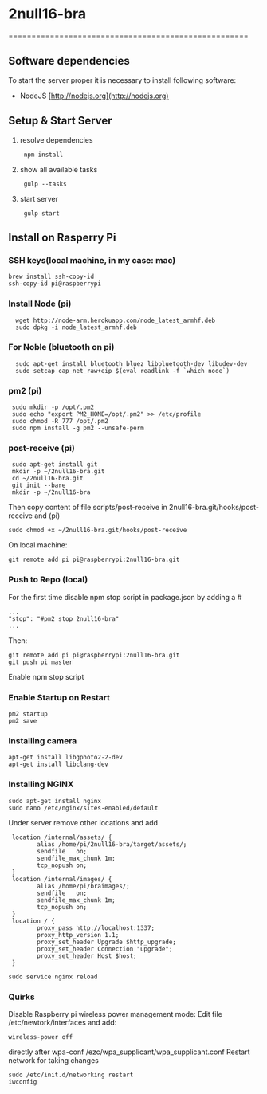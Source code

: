 # 2null16-bra

====================================================

Software dependencies
----------------------------------------------------

To start the server proper it is necessary to install following software:

* NodeJS        [http://nodejs.org](http://nodejs.org)


Setup & Start Server
----------------------------------------------------

1. resolve dependencies

        npm install

2. show all available tasks

        gulp --tasks

3. start server

        gulp start


Install on Rasperry Pi
----------------------------------------------------
### SSH keys(local machine, in my case: mac)
```
brew install ssh-copy-id
ssh-copy-id pi@raspberrypi
```
### Install Node (pi)

```
  wget http://node-arm.herokuapp.com/node_latest_armhf.deb
  sudo dpkg -i node_latest_armhf.deb
```
### For Noble (bluetooth on pi)
```
  sudo apt-get install bluetooth bluez libbluetooth-dev libudev-dev
  sudo setcap cap_net_raw+eip $(eval readlink -f `which node`)
```

### pm2 (pi)
```
 sudo mkdir -p /opt/.pm2
 sudo echo "export PM2_HOME=/opt/.pm2" >> /etc/profile
 sudo chmod -R 777 /opt/.pm2
 sudo npm install -g pm2 --unsafe-perm
```

### post-receive (pi)
```
 sudo apt-get install git
 mkdir -p ~/2null16-bra.git
 cd ~/2null16-bra.git
 git init --bare
 mkdir -p ~/2null16-bra
```
Then copy content of file scripts/post-receive in
2null16-bra.git/hooks/post-receive
and (pi)

```
sudo chmod +x ~/2null16-bra.git/hooks/post-receive
```

On local machine:
```
git remote add pi pi@raspberrypi:2null16-bra.git
```

### Push to Repo (local)

For the first time disable npm stop script in package.json by adding a #

```
...
"stop": "#pm2 stop 2null16-bra"
...
```

Then:
```
git remote add pi pi@raspberrypi:2null16-bra.git
git push pi master
```
Enable npm stop script

### Enable Startup on Restart
```
pm2 startup
pm2 save
```

### Installing camera
```
apt-get install libgphoto2-2-dev
apt-get install libclang-dev
```

### Installing NGINX
```
sudo apt-get install nginx
sudo nano /etc/nginx/sites-enabled/default
```
Under server remove other locations and add
```
 location /internal/assets/ {
        alias /home/pi/2null16-bra/target/assets/;
        sendfile   on;
        sendfile_max_chunk 1m;
        tcp_nopush on;
 }
 location /internal/images/ {
        alias /home/pi/braimages/;
        sendfile   on;
        sendfile_max_chunk 1m;
        tcp_nopush on;
 }
 location / {
        proxy_pass http://localhost:1337;
        proxy_http_version 1.1;
        proxy_set_header Upgrade $http_upgrade;
        proxy_set_header Connection "upgrade";
        proxy_set_header Host $host;
 }
```
```
sudo service nginx reload
```

### Quirks
Disable Raspberry pi wireless power management mode:
Edit file /etc/newtork/interfaces and add:

```
wireless-power off
```

directly after wpa-conf /ezc/wpa_supplicant/wpa_supplicant.conf
Restart network for taking changes
```
sudo /etc/init.d/networking restart
iwconfig
```
